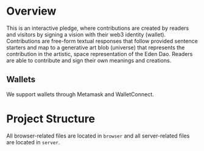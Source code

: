 # Overview

This is an interactive pledge, where contributions are created by readers and visitors by signing a vision with their web3 identity (wallet). Contributions are free-form textual responses that follow provided sentence starters and map to a generative art blob (universe) that represents the contribution in the artistic, space representation of the Eden Dao. Readers are able to contribute and sign their own meanings and creations.

## Wallets

We support wallets through Metamask and WalletConnect.

# Project Structure

All browser-related files are located in `browser` and all server-related files are located in `server`.
